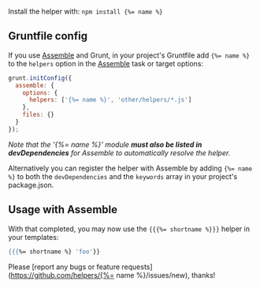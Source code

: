 Install the helper with: `npm install {%= name %}`

## Gruntfile config
If you use [Assemble](http://assemble.io) and Grunt, in your project's Gruntfile add `{%= name %}` to the `helpers` option in the [Assemble](http://assemble.io) task or target options:

```javascript
grunt.initConfig({
  assemble: {
    options: {
      helpers: ['{%= name %}', 'other/helpers/*.js']
    },
    files: {}
  }
});
```
_Note that the '{%= name %}' module **must also be listed in devDependencies** for Assemble to automatically resolve the helper._

Alternatively you can register the helper with Assemble by adding `{%= name %}` to both the `devDependencies` and the `keywords` array in your project's package.json.

## Usage with Assemble

With that completed, you may now use the `{{{%= shortname %}}}` helper in your templates:

```handlebars
{{{%= shortname %} 'foo'}}
```

Please [report any bugs or feature requests](https://github.com/helpers/{%= name %}/issues/new), thanks!
